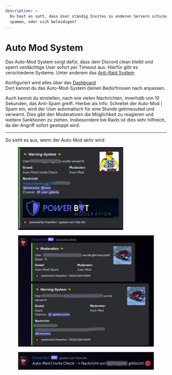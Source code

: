 ```yaml
---
description: >-
  Du hast es satt, dass User ständig Invites zu anderen Servern schicken,
  spamen, oder sich beleidigen?
---
```


# Auto Mod System

Das Auto-Mod System sorgt dafür, dass dein Discord clean bleibt und sperrt verdächtige User sofort per Timeout aus. Hierfür gibt es verschiedene Systeme. Unter anderem das [Anti-Raid System](anti-raid.md)

Konfiguriert wird alles über das [Dashboard](../dashboard/auto-mod-settings.md)\
Dort kannst du das Auto-Mod-System deinen Bedürfnissen nach anpassen.

Auch kannst du einstellen, nach wie vielen Nachrichten, innerhalb von 10 Sekunden, das Anti-Spam greift. Hierbei als Info: Schreitet der Auto-Mod | Spam ein, wird der User automatisch für eine Stunde getimeouted und verwarnt. Dies gibt den Moderatoren die Möglichkeit zu reagieren und weitere Sanktionen zu ziehen. Insbesondere bei Raids ist dies sehr hilfreich, da der Angriff sofort gestoppt wird.

***

So sieht es aus, wenn der Auto-Mod aktiv wird:

<div align="left">

<figure><img src="../.gitbook/assets/image (47).png" alt="" width="328"><figcaption></figcaption></figure>

 

<figure><img src="../.gitbook/assets/image (49).png" alt="" width="450"><figcaption></figcaption></figure>

</div>

<div align="left" data-full-width="false">

<figure><img src="../.gitbook/assets/image (50).png" alt=""><figcaption></figcaption></figure>

</div>
